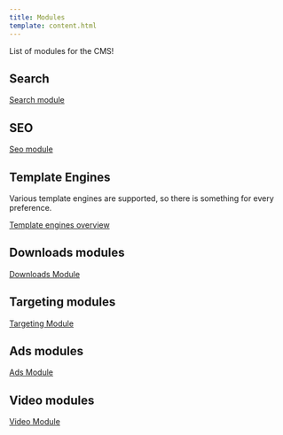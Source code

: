 ```yaml
---
title: Modules
template: content.html
---
```


List of modules for the CMS!

## Search

[Search module](/modules/search-module)


## SEO

[Seo module](/modules/seo-module)


## Template Engines

Various template engines are supported, so there is something for every preference.

[Template engines overview](/modules/template-engines)


## Downloads modules

[Downloads Module](/modules/downloads-module)

## Targeting modules

[Targeting Module](/modules/targeting-module)

## Ads modules

[Ads Module](/modules/ads-module)

## Video modules

[Video Module](/modules/video-module)